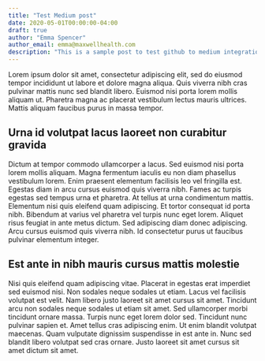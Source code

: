 ```yaml
---
title: "Test Medium post"
date: 2020-05-01T00:00:00-04:00
draft: true
author: "Emma Spencer"
author_email: emma@maxwellhealth.com
description: "This is a sample post to test github to medium integration"
---
```


Lorem ipsum dolor sit amet, consectetur adipiscing elit, sed do eiusmod tempor incididunt ut labore et dolore magna aliqua. Quis viverra nibh cras pulvinar mattis nunc sed blandit libero. Euismod nisi porta lorem mollis aliquam ut. Pharetra magna ac placerat vestibulum lectus mauris ultrices. Mattis aliquam faucibus purus in massa tempor.

## Urna id volutpat lacus laoreet non curabitur gravida

Dictum at tempor commodo ullamcorper a lacus. Sed euismod nisi porta lorem mollis aliquam. Magna fermentum iaculis eu non diam phasellus vestibulum lorem. Enim praesent elementum facilisis leo vel fringilla est. Egestas diam in arcu cursus euismod quis viverra nibh. Fames ac turpis egestas sed tempus urna et pharetra. At tellus at urna condimentum mattis. Elementum nisi quis eleifend quam adipiscing. Et tortor consequat id porta nibh. Bibendum at varius vel pharetra vel turpis nunc eget lorem. Aliquet risus feugiat in ante metus dictum. Sed adipiscing diam donec adipiscing. Arcu cursus euismod quis viverra nibh. Id consectetur purus ut faucibus pulvinar elementum integer.

## Est ante in nibh mauris cursus mattis molestie

Nisi quis eleifend quam adipiscing vitae. Placerat in egestas erat imperdiet sed euismod nisi. Non sodales neque sodales ut etiam. Lacus vel facilisis volutpat est velit. Nam libero justo laoreet sit amet cursus sit amet. Tincidunt arcu non sodales neque sodales ut etiam sit amet. Sed ullamcorper morbi tincidunt ornare massa. Turpis nunc eget lorem dolor sed. Tincidunt nunc pulvinar sapien et. Amet tellus cras adipiscing enim. Ut enim blandit volutpat maecenas. Quam vulputate dignissim suspendisse in est ante in. Nunc sed blandit libero volutpat sed cras ornare. Justo laoreet sit amet cursus sit amet dictum sit amet.